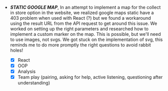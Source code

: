 - ***STATIC GOOGLE MAP***, In an attempt to implement a map for the collect in store option in the website, we realized google maps static have a 403 problem when used with React (?) but we found a workaround using the result URL from the API request to get around this issue. We worked on setting up the right parameters and researched how to implement a custom marker on the map. This is possible, but we'll need to use images, not svgs. We got stuck on the implementation of svg, this reminds me to do more promptly the right questions to avoid rabbit holes!

  - [x] React 
  - [x] OOP 
  - [x] Analysis
  - [x] Team play (pairing, asking for help, active listening, questioning after understanding) 
